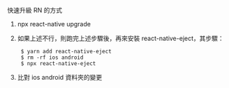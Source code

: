 快速升級 RN 的方式
1. npx react-native upgrade

2. 如果上述不行，則跑完上述步驟後，再來安裝 react-native-eject，其步驟：

        $ yarn add react-native-eject
        $ rm -rf ios android
        $ npx react-native-eject

3. 比對 ios android 資料夾的變更

